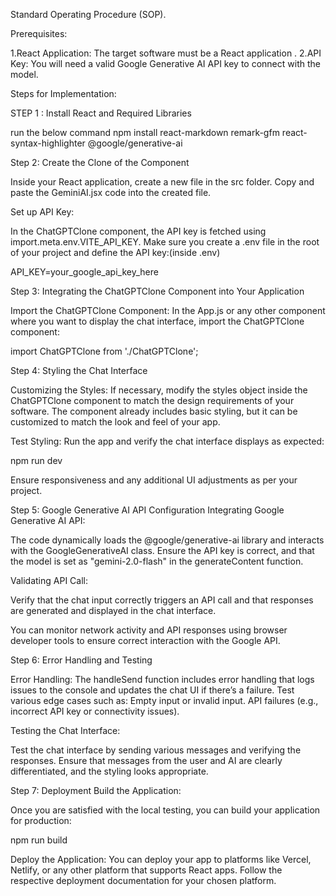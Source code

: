 Standard Operating Procedure (SOP).


Prerequisites:
 
1.React Application: The target software must be a React application .
2.API Key: You will need a valid Google Generative AI API key to connect with the model.

Steps for Implementation:

STEP 1 : Install React and Required Libraries

run the below command 
npm install react-markdown remark-gfm react-syntax-highlighter @google/generative-ai

Step 2: Create the Clone of the Component

Inside your React application, create a new file  in the src folder.
Copy and paste the GeminiAI.jsx code into the created file.

Set up API Key:

In the ChatGPTClone component, the API key is fetched using import.meta.env.VITE_API_KEY. Make sure you create a .env file in the root of your project and define the API key:(inside .env)

API_KEY=your_google_api_key_here

Step 3: Integrating the ChatGPTClone Component into Your Application

Import the ChatGPTClone Component:
In the App.js or any other component where you want to display the chat interface, import the ChatGPTClone component:

import ChatGPTClone from './ChatGPTClone';

Step 4: Styling the Chat Interface

Customizing the Styles:
If necessary, modify the styles object inside the ChatGPTClone component to match the design requirements of your software. The component already includes basic styling, but it can be customized to match the look and feel of your app.

Test Styling:
Run the app and verify the chat interface displays as expected:

npm run dev

Ensure responsiveness and any additional UI adjustments as per your project.

Step 5: Google Generative AI API Configuration
Integrating Google Generative AI API:

The code dynamically loads the @google/generative-ai library and interacts with the GoogleGenerativeAI class. Ensure the API key is correct, and that the model is set as "gemini-2.0-flash" in the generateContent function.

Validating API Call:

Verify that the chat input correctly triggers an API call and that responses are generated and displayed in the chat interface.

You can monitor network activity and API responses using browser developer tools to ensure correct interaction with the Google API.

Step 6: Error Handling and Testing

Error Handling:
The handleSend function includes error handling that logs issues to the console and updates the chat UI if there’s a failure.
Test various edge cases such as:
Empty input or invalid input.
API failures (e.g., incorrect API key or connectivity issues).

Testing the Chat Interface:

Test the chat interface by sending various messages and verifying the responses.
Ensure that messages from the user and AI are clearly differentiated, and the styling looks appropriate.

Step 7: Deployment
Build the Application:

Once you are satisfied with the local testing, you can build your application for production:

npm run build

Deploy the Application:
You can deploy your app to platforms like Vercel, Netlify, or any other platform that supports React apps. Follow the respective deployment documentation for your chosen platform.
